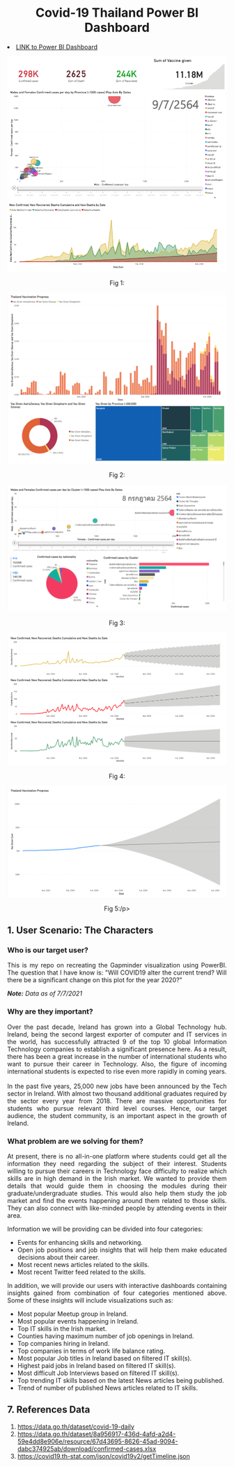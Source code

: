 <h1 align="center" id="Covid-19 Thailand Power BI Dashboard">Covid-19 Thailand Power BI Dashboard</h1> 

<li>
<a href="https://app.powerbi.com/view?r=eyJrIjoiMDU2YTQ0MTQtMTViMy00NjI5LThlMDctZGRiZDZmZTU2ZDkzIiwidCI6ImZkMjA2NzE1LTc1MDktNGFlNS05Yjk2LTc2YmI5Nzg4NmE4NCIsImMiOjEwfQ%3D%3D">LINK to Power BI Dashboard</a>
</li>

![docs](img/1.png)
<p align="center">Fig 1:</p>

![docs](img/3.png)
<p align="center">Fig 2:</p>

![docs](img/4.png)
<p align="center">Fig 3:</p>

![docs](img/5.png)
<p align="center">Fig 4:</p>

![docs](img/6.png)
<p align="center">Fig 5:/p>


<h2 id="1. User Scenario - The Characters">1. User Scenario: The Characters</h2>
<div align="justify"><h3 id="Who is our target user?">Who is our target user?</h3>
This is my repo on recreating the Gapminder visualization using PowerBI. The question that I have know is:
"Will COVID19 alter the current trend? Will there be a significant change on this plot for the year 2020?"

<i><b>Note:</b> Data as of 7/7/2021</i>

<h3 id="Why are they important?">Why are they important?</h3>
Over the past decade, Ireland has grown into a Global Technology hub. Ireland, being the second largest exporter of computer and IT services in the world, has successfully attracted 9 of the top 10 global Information Technology companies to establish a significant presence here. As a result, there has been a great increase in the number of international students who want to pursue their career in Technology. Also, the figure of incoming international students is expected to rise even more rapidly in coming years.<br>
<br>
In the past five years, 25,000 new jobs have been announced by the Tech sector in Ireland. With almost two thousand additional graduates required by the sector every year from 2018. There are massive opportunities for students who pursue relevant third level courses. Hence, our target audience, the student community, is an important aspect in the growth of Ireland.
<br>

<h3 id="What problem are we solving for them?">What problem are we solving for them?</h3>
At present, there is no all-in-one platform where students could get all the information they need regarding the subject of their interest. Students willing to pursue their careers in Technology face difficulty to realize which skills are in high demand in the Irish market. We wanted to provide them details that would guide them in choosing the modules during their graduate/undergraduate studies. This would also help them study the job market and find the events happening around them related to those skills. They can also connect with like-minded people by attending events in their area. <br>

Information we will be providing can be divided into four categories:</div>

- <div align="justify">Events for enhancing skills and networking.</div>
- <div align="justify">Open job positions and job insights that will help them make educated decisions about their career.<br>
- <div align="justify">Most recent news articles related to the skills.</div>
- <div align="justify">Most recent Twitter feed related to the skills.</div>

<div align="justify">In addition, we will provide our users with interactive dashboards containing insights gained from combination of four categories mentioned above. Some of these insights will include visualizations such as:<br></div>

- <div align="justify"> Most popular Meetup group in Ireland.</div>
- <div align="justify"> Most popular events happening in Ireland.</div>
- <div align="justify"> Top IT skills in the Irish market. </div>
- <div align="justify"> Counties having maximum number of job openings in Ireland. </div>
- <div align="justify"> Top companies hiring in Ireland. </div>
- <div align="justify"> Top companies in terms of work life balance rating.</div>
- <div align="justify"> Most popular Job titles in Ireland based on filtered IT skill(s). </div>
- <div align="justify"> Highest paid jobs in Ireland based on filtered IT skill(s). </div>
- <div align="justify"> Most difficult Job Interviews based on filtered IT skill(s). </div>
- <div align="justify"> Top trending IT skills based on the latest News articles being published.</div>
- <div align="justify"> Trend of number of published News articles related to IT skills. </div>



<h2 id="References Data">7. References Data</h2>
<ol>

<li>
<a href="https://data.go.th/dataset/covid-19-daily">https://data.go.th/dataset/covid-19-daily</a>
</li>

<li>
<a href="https://data.go.th/dataset/8a956917-436d-4afd-a2d4-59e4dd8e906e/resource/67d43695-8626-45ad-9094-dabc374925ab/download/confirmed-cases.xlsx">https://data.go.th/dataset/8a956917-436d-4afd-a2d4-59e4dd8e906e/resource/67d43695-8626-45ad-9094-dabc374925ab/download/confirmed-cases.xlsx</a>
</li>

<li>
<a href="https://covid19.th-stat.com/json/covid19v2/getTimeline.json">https://covid19.th-stat.com/json/covid19v2/getTimeline.json</a>
</li>

</ol>

